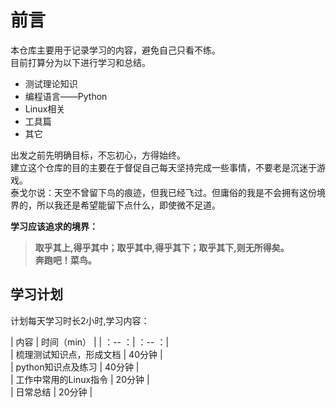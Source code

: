 # 前言  

本仓库主要用于记录学习的内容，避免自己只看不练。  
目前打算分为以下进行学习和总结。

- 测试理论知识
- 编程语言——Python
- Linux相关
- 工具篇
- 其它

出发之前先明确目标，不忘初心，方得始终。  
建立这个仓库的目的主要在于督促自己每天坚持完成一些事情，不要老是沉迷于游戏。  
泰戈尔说：天空不曾留下鸟的痕迹，但我已经飞过。但庸俗的我是不会拥有这份境界的，所以我还是希望能留下点什么，即使微不足道。  
  
**学习应该追求的境界：**
>**取乎其上,得乎其中；取乎其中,得乎其下；取乎其下,则无所得矣。**  
**奔跑吧！菜鸟。**

## 学习计划  

计划每天学习时长2小时,学习内容：

| 内容 | 时间（min） |
| ：-- ：| ：-- ：|  
| 梳理测试知识点，形成文档 | 40分钟 |  
| python知识点及练习      | 40分钟 |  
| 工作中常用的Linux指令   | 20分钟 |  
| 日常总结               | 20分钟 |
